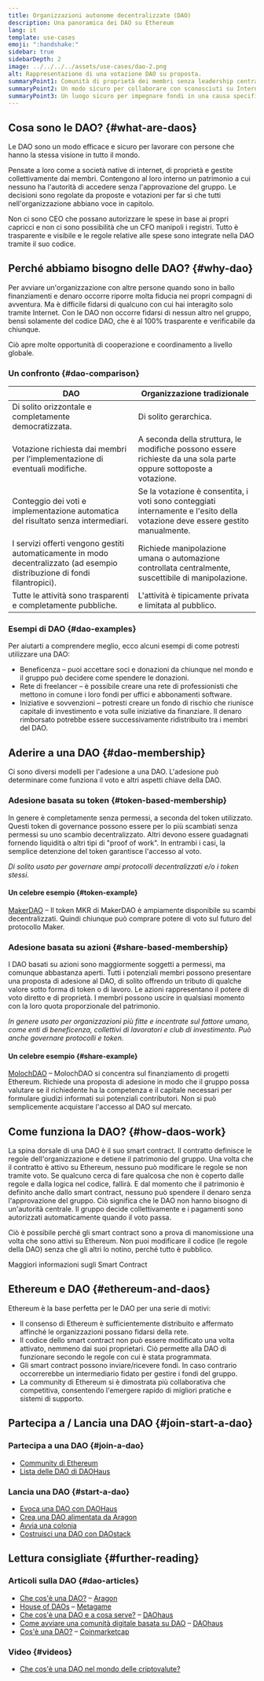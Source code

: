 ```yaml
---
title: Organizzazioni autonome decentralizzate (DAO)
description: Una panoramica dei DAO su Ethereum
lang: it
template: use-cases
emoji: ":handshake:"
sidebar: true
sidebarDepth: 2
image: ../../../../assets/use-cases/dao-2.png
alt: Rappresentazione di una votazione DAO su proposta.
summaryPoint1: Comunità di proprietà dei membri senza leadership centralizzata.
summaryPoint2: Un modo sicuro per collaborare con sconosciuti su Internet.
summaryPoint3: Un luogo sicuro per impegnare fondi in una causa specifica.
---
```


## Cosa sono le DAO? {#what-are-daos}

Le DAO sono un modo efficace e sicuro per lavorare con persone che hanno la stessa visione in tutto il mondo.

Pensate a loro come a società native di internet, di proprietà e gestite collettivamente dai membri. Contengono al loro interno un patrimonio a cui nessuno ha l'autorità di accedere senza l'approvazione del gruppo. Le decisioni sono regolate da proposte e votazioni per far sì che tutti nell'organizzazione abbiano voce in capitolo.

Non ci sono CEO che possano autorizzare le spese in base ai propri capricci e non ci sono possibilità che un CFO manipoli i registri. Tutto è trasparente e visibile e le regole relative alle spese sono integrate nella DAO tramite il suo codice.

## Perché abbiamo bisogno delle DAO? {#why-dao}

Per avviare un'organizzazione con altre persone quando sono in ballo finanziamenti e denaro occorre riporre molta fiducia nei propri compagni di avventura. Ma è difficile fidarsi di qualcuno con cui hai interagito solo tramite Internet. Con le DAO non occorre fidarsi di nessun altro nel gruppo, bensì solamente del codice DAO, che è al 100% trasparente e verificabile da chiunque.

Ciò apre molte opportunità di cooperazione e coordinamento a livello globale.

### Un confronto {#dao-comparison}

| DAO                                                                                                                         | Organizzazione tradizionale                                                                                                   |
| --------------------------------------------------------------------------------------------------------------------------- | ----------------------------------------------------------------------------------------------------------------------------- |
| Di solito orizzontale e completamente democratizzata.                                                                       | Di solito gerarchica.                                                                                                         |
| Votazione richiesta dai membri per l'implementazione di eventuali modifiche.                                                | A seconda della struttura, le modifiche possono essere richieste da una sola parte oppure sottoposte a votazione.             |
| Conteggio dei voti e implementazione automatica del risultato senza intermediari.                                           | Se la votazione è consentita, i voti sono conteggiati internamente e l'esito della votazione deve essere gestito manualmente. |
| I servizi offerti vengono gestiti automaticamente in modo decentralizzato (ad esempio distribuzione di fondi filantropici). | Richiede manipolazione umana o automazione controllata centralmente, suscettibile di manipolazione.                           |
| Tutte le attività sono trasparenti e completamente pubbliche.                                                               | L'attività è tipicamente privata e limitata al pubblico.                                                                      |

### Esempi di DAO {#dao-examples}

Per aiutarti a comprendere meglio, ecco alcuni esempi di come potresti utilizzare una DAO:

- Beneficenza – puoi accettare soci e donazioni da chiunque nel mondo e il gruppo può decidere come spendere le donazioni.
- Rete di freelancer – è possibile creare una rete di professionisti che mettono in comune i loro fondi per uffici e abbonamenti software.
- Iniziative e sovvenzioni – potresti creare un fondo di rischio che riunisce capitale di investimento e vota sulle iniziative da finanziare. Il denaro rimborsato potrebbe essere successivamente ridistribuito tra i membri del DAO.

## Aderire a una DAO {#dao-membership}

Ci sono diversi modelli per l'adesione a una DAO. L'adesione può determinare come funziona il voto e altri aspetti chiave della DAO.

### Adesione basata su token {#token-based-membership}

In genere è completamente senza permessi, a seconda del token utilizzato. Questi token di governance possono essere per lo più scambiati senza permessi su uno scambio decentralizzato. Altri devono essere guadagnati fornendo liquidità o altri tipi di "proof of work". In entrambi i casi, la semplice detenzione del token garantisce l'accesso al voto.

_Di solito usato per governare ampi protocolli decentralizzati e/o i token stessi._

#### Un celebre esempio {#token-example}

[MakerDAO](https://makerdao.com) – Il token MKR di MakerDAO è ampiamente disponibile su scambi decentralizzati. Quindi chiunque può comprare potere di voto sul futuro del protocollo Maker.

### Adesione basata su azioni {#share-based-membership}

I DAO basati su azioni sono maggiormente soggetti a permessi, ma comunque abbastanza aperti. Tutti i potenziali membri possono presentare una proposta di adesione al DAO, di solito offrendo un tributo di qualche valore sotto forma di token o di lavoro. Le azioni rappresentano il potere di voto diretto e di proprietà. I membri possono uscire in qualsiasi momento con la loro quota proporzionale del patrimonio.

_In genere usato per organizzazioni più fitte e incentrate sul fattore umano, come enti di beneficenza, collettivi di lavoratori e club di investimento. Può anche governare protocolli e token._

#### Un celebre esempio {#share-example}

[MolochDAO](http://molochdao.com/) – MolochDAO si concentra sul finanziamento di progetti Ethereum. Richiede una proposta di adesione in modo che il gruppo possa valutare se il richiedente ha la competenza e il capitale necessari per formulare giudizi informati sui potenziali contributori. Non si può semplicemente acquistare l'accesso al DAO sul mercato.

## Come funziona la DAO? {#how-daos-work}

La spina dorsale di una DAO è il suo smart contract. Il contratto definisce le regole dell'organizzazione e detiene il patrimonio del gruppo. Una volta che il contratto è attivo su Ethereum, nessuno può modificare le regole se non tramite voto. Se qualcuno cerca di fare qualcosa che non è coperto dalle regole e dalla logica nel codice, fallirà. E dal momento che il patrimonio è definito anche dallo smart contract, nessuno può spendere il denaro senza l'approvazione del gruppo. Ciò significa che le DAO non hanno bisogno di un'autorità centrale. Il gruppo decide collettivamente e i pagamenti sono autorizzati automaticamente quando il voto passa.

Ciò è possibile perché gli smart contract sono a prova di manomissione una volta che sono attivi su Ethereum. Non puoi modificare il codice (le regole della DAO) senza che gli altri lo notino, perché tutto è pubblico.

<DocLink to="/developers/docs/smart-contracts/">
  Maggiori informazioni sugli Smart Contract
</DocLink>

## Ethereum e DAO {#ethereum-and-daos}

Ethereum è la base perfetta per le DAO per una serie di motivi:

- Il consenso di Ethereum è sufficientemente distribuito e affermato affinché le organizzazioni possano fidarsi della rete.
- Il codice dello smart contract non può essere modificato una volta attivato, nemmeno dai suoi proprietari. Ciò permette alla DAO di funzionare secondo le regole con cui è stata programmata.
- Gli smart contract possono inviare/ricevere fondi. In caso contrario occorrerebbe un intermediario fidato per gestire i fondi del gruppo.
- La community di Ethereum si è dimostrata più collaborativa che competitiva, consentendo l'emergere rapido di migliori pratiche e sistemi di supporto.

## Partecipa a / Lancia una DAO {#join-start-a-dao}

### Partecipa a una DAO {#join-a-dao}

- [Community di Ethereum](/community/get-involved/#decentralized-autonomous-organizations-daos)
- [Lista delle DAO di DAOHaus](https://app.daohaus.club/explore)

### Lancia una DAO {#start-a-dao}

- [Evoca una DAO con DAOHaus](https://app.daohaus.club/summon)
- [Crea una DAO alimentata da Aragon](https://aragon.org/product)
- [Avvia una colonia](https://colony.io/)
- [Costruisci una DAO con DAOstack](https://daostack.io/)

## Lettura consigliate {#further-reading}

### Articoli sulla DAO {#dao-articles}

- [Che cos'è una DAO?](https://aragon.org/dao) – [Aragon](https://aragon.org/)
- [House of DAOs](https://wiki.metagame.wtf/docs/great-houses/house-of-daos) – [Metagame](https://wiki.metagame.wtf/)
- [Che cos'è una DAO e a cosa serve?](https://daohaus.substack.com/p/-what-is-a-dao-and-what-is-it-for) – [DAOhaus](https://daohaus.club/)
- [Come avviare una comunità digitale basata su DAO](https://daohaus.substack.com/p/four-and-a-half-steps-to-start-a) – [DAOhaus](https://daohaus.club/)
- [Cos'è una DAO?](https://coinmarketcap.com/alexandria/article/what-is-a-dao) – [Coinmarketcap](https://coinmarketcap.com)

### Video {#videos}

- [Che cos'è una DAO nel mondo delle criptovalute?](https://youtu.be/KHm0uUPqmVE)
